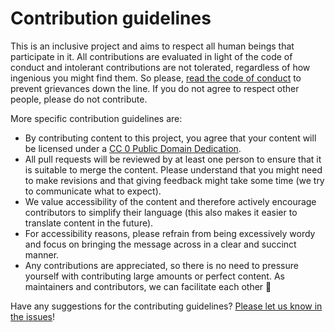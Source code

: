 # Contribution guidelines

This is an inclusive project and aims to respect all human beings that participate in it. All contributions are evaluated in light of the code of conduct and intolerant contributions are not tolerated, regardless of how ingenious you might find them. So please, [read the code of conduct](code_of_conduct.md) to prevent grievances down the line. If you do not agree to respect other people, please do not contribute.

More specific contribution guidelines are:

* By contributing content to this project, you agree that your content will be licensed under a [CC 0 Public Domain Dedication](https://creativecommons.org/publicdomain/zero/1.0/legalcode). 
* All pull requests will be reviewed by at least one person to ensure that it is suitable to merge the content. Please understand that you might need to make revisions and that giving feedback might take some time (we try to communicate what to expect).
* We value accessibility of the content and therefore actively encourage contributors to simplify their language (this also makes it easier to translate content in the future).
* For accessibility reasons, please refrain from being excessively wordy and focus on bringing the message across in a clear and succinct manner.
* Any contributions are appreciated, so there is no need to pressure yourself with contributing large amounts or perfect content. As maintainers and contributors, we can facilitate each other 🙋

Have any suggestions for the contributing guidelines? [Please let us know in the issues](https://github.com/libscie/now-boarding/issues/new)!

